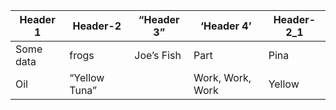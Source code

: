 | Header 1  | Header-2      | “Header 3”          | ‘Header 4’       | Header-2_1         |
|-----------|---------------|---------------------|------------------|--------------------|
| Some data | frogs         | Joe’s Fish          | Part             | Pina               |
| Oil       | “Yellow Tuna” |                     | Work, Work, Work | Yellow             |
